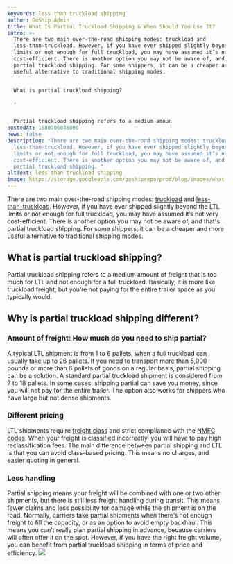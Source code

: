 ```yaml
---
keywords: less than truckload shipping
author: GoShip Admin
title: What Is Partial Truckload Shipping & When Should You Use It?
intro: >-
  There are two main over-the-road shipping modes: truckload and
  less-than-truckload. However, if you have ever shipped slightly beyond the LTL
  limits or not enough for full truckload, you may have assumed it’s not very
  cost-efficient. There is another option you may not be aware of, and that's
  partial truckload shipping. For some shippers, it can be a cheaper and more
  useful alternative to traditional shipping modes. 


  What is partial truckload shipping?

  -


  Partial truckload shipping refers to a medium amoun
postedAt: 1580706046000
news: false
description: "There are two main over-the-road shipping modes: truckload and
  less-than-truckload. However, if you have ever shipped slightly beyond the LTL
  limits or not enough for full truckload, you may have assumed it’s not very
  cost-efficient. There is another option you may not be aware of, and that's
  partial truckload shipping. "
altText: less than truckload shipping
image: https://storage.googleapis.com/goshiprepo/prod/blog/images/what-is-partial-truckload-shipping.jpg
---
```

There are two main over-the-road shipping modes: [truckload](https://www.goship.com/shipping-services/truckload-freight-shipping/) and [less-than-truckload](https://www.goship.com/shipping-services/ltl-freight-shipping/). However, if you have ever shipped slightly beyond the LTL limits or not enough for full truckload, you may have assumed it’s not very cost-efficient. There is another option you may not be aware of, and that's partial truckload shipping. For some shippers, it can be a cheaper and more useful alternative to traditional shipping modes.

What is partial truckload shipping?
-----------------------------------

Partial truckload shipping refers to a medium amount of freight that is too much for LTL and not enough for a full truckload. Basically, it is more like truckload freight, but you’re not paying for the entire trailer space as you typically would.

Why is partial truckload shipping different?
--------------------------------------------

### Amount of freight: How much do you need to ship partial?

A typical LTL shipment is from 1 to 6 pallets, when a full truckload can usually take up to 26 pallets. If you need to transport more than 5,000 pounds or more than 6 pallets of goods on a regular basis, partial shipping can be a solution. A standard partial truckload shipment is considered from 7 to 18 pallets. In some cases, shipping partial can save you money, since you will not pay for the entire trailer. The option also works for shippers who have large but not dense shipments.

### Different pricing

LTL shipments require [freight class](https://www.goship.com/blog/blog-everything-you-need-to-know-about-ltl-freight-class/) and strict compliance with the [NMFC codes](http://www.nmfta.org/pages/nmfc). When your freight is classified incorrectly, you will have to pay high reclassification fees. The main difference between partial shipping and LTL is that you can avoid class-based pricing. This means no charges, and easier quoting in general.

### Less handling

Partial shipping means your freight will be combined with one or two other shipments, but there is still less freight handling during transit. This means fewer claims and less possibility for damage while the shipment is on the road. Normally, carriers take partial shipments when there’s not enough freight to fill the capacity, or as an option to avoid empty backhaul. This means you can’t really plan partial shipping in advance, because carriers will often offer it on the spot. However, if you have the right freight volume, you can benefit from partial truckload shipping in terms of price and efficiency. [![](https://www.goship.com/wp-content/uploads/2021/02/1ace89b4-fe28-40ff-a2a7-4cddc60fc9ec.png)](https://www.goship.com/)
